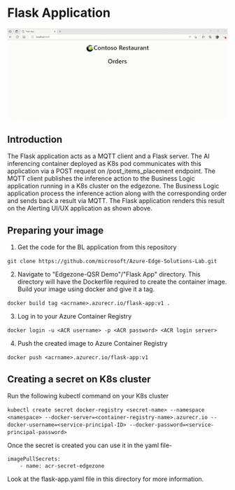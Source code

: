 # Flask Application

![video](static/video.gif)

## Introduction
The Flask application acts as a MQTT client and a Flask server. The AI inferencing container deployed as K8s pod communicates with this application via a POST request on /post_items_placement endpoint. The MQTT client publishes the inference action to the Business Logic application running in a K8s cluster on the edgezone. The Business Logic application process the inference action along with the corresponding order and sends back a result via MQTT. The Flask application renders this result on the Alerting UI/UX application as shown above.

## Preparing your image
1. Get the code for the BL application from this repository

`git clone https://github.com/microsoft/Azure-Edge-Solutions-Lab.git`

2. Navigate to "Edgezone-QSR Demo"/"Flask App" directory. This directory will have the Dockerfile required to create the container image. Build your image using docker and give it a tag.

`docker build tag <acrname>.azurecr.io/flask-app:v1 .`

3. Log in to your Azure Container Registry

`docker login -u <ACR username> -p <ACR password> <ACR login server>`

4. Push the created image to Azure Container Registry

`docker push <acrname>.azurecr.io/flask-app:v1`

## Creating a secret on K8s cluster

Run the following kubectl command on your K8s cluster

`kubectl create secret docker-registry <secret-name> --namespace <namespace> --docker-server=<container-registry-name>.azurecr.io --docker-username=<service-principal-ID> --docker-password=<service-principal-password>`

Once the secret is created you can use it in the yaml file-

```
imagePullSecrets:
    - name: acr-secret-edgezone
```
Look at the flask-app.yaml file in this directory for more information.

